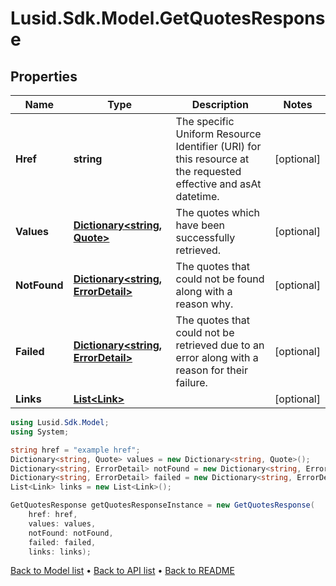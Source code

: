 # Lusid.Sdk.Model.GetQuotesResponse

## Properties

Name | Type | Description | Notes
------------ | ------------- | ------------- | -------------
**Href** | **string** | The specific Uniform Resource Identifier (URI) for this resource at the requested effective and asAt datetime. | [optional] 
**Values** | [**Dictionary&lt;string, Quote&gt;**](Quote.md) | The quotes which have been successfully retrieved. | [optional] 
**NotFound** | [**Dictionary&lt;string, ErrorDetail&gt;**](ErrorDetail.md) | The quotes that could not be found along with a reason why. | [optional] 
**Failed** | [**Dictionary&lt;string, ErrorDetail&gt;**](ErrorDetail.md) | The quotes that could not be retrieved due to an error along with a reason for their failure. | [optional] 
**Links** | [**List&lt;Link&gt;**](Link.md) |  | [optional] 

```csharp
using Lusid.Sdk.Model;
using System;

string href = "example href";
Dictionary<string, Quote> values = new Dictionary<string, Quote>();
Dictionary<string, ErrorDetail> notFound = new Dictionary<string, ErrorDetail>();
Dictionary<string, ErrorDetail> failed = new Dictionary<string, ErrorDetail>();
List<Link> links = new List<Link>();

GetQuotesResponse getQuotesResponseInstance = new GetQuotesResponse(
    href: href,
    values: values,
    notFound: notFound,
    failed: failed,
    links: links);
```

[Back to Model list](../README.md#documentation-for-models) &#8226; [Back to API list](../README.md#documentation-for-api-endpoints) &#8226; [Back to README](../README.md)
